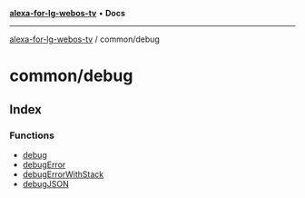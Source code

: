 [**alexa-for-lg-webos-tv**](../../README.md) • **Docs**

***

[alexa-for-lg-webos-tv](../../modules.md) / common/debug

# common/debug

## Index

### Functions

- [debug](functions/debug.md)
- [debugError](functions/debugError.md)
- [debugErrorWithStack](functions/debugErrorWithStack.md)
- [debugJSON](functions/debugJSON.md)

